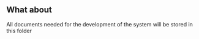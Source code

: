 ## What about

All documents needed for the development of the system will be stored in this folder
